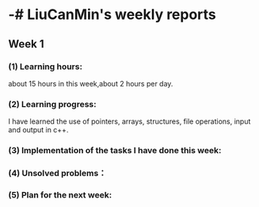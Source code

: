 # -# LiuCanMin's weekly reports
## Week 1
### (1) Learning hours:
about 15 hours in this week,about 2 hours per day.
### (2) Learning progress:
I have learned the use of pointers, arrays, structures, file operations, input and output in c++.
### (3) Implementation of the tasks I have done this week:

### (4) Unsolved problems：

### (5) Plan for the next week:
